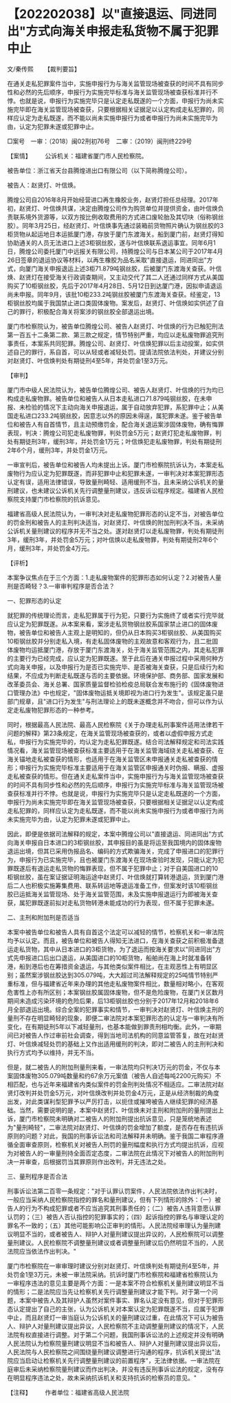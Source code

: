 # 【202202038】以"直接退运、同进同出"方式向海关申报走私货物不属于犯罪中止

文/秦传熙 　　【裁判要旨】

在通关走私犯罪案件当中，实施申报行为与海关监管现场被查获的时间不具有同步性和必然的先后顺序，申报行为实施完毕标准与海关监管现场被查获标准并行不悖。也就是说，申报行为实施完毕只是认定走私既遂的一个方面，申报行为尚未实施完毕即在海关监管现场被查获，只要根据相关证据足以认定构成走私犯罪的，同样应认定为走私既遂，而不能以尚未实施申报行为或者申报行为尚未实施完毕为由，认定为犯罪未遂或犯罪中止。

□案号　一审：（2018）闽02刑初76号　二审：（2019）闽刑终229号

【案情】 　　公诉机关：福建省厦门市人民检察院。

被告单位：浙江省天台县腾煌进出口有限公司（以下简称腾煌公司）。

被告人：赵贤灯、叶信焕。

腾煌公司自2016年8月开始经营进口再生橡胶业务，赵贤灯担任总经理。2017年初，赵贤灯、叶信焕共谋，决定由腾煌公司作为购货单位并提供资金，由叶信焕负责联系境外货源等，以双方按比例收取费用的方式进口废轮胎及其切块（俗称钢丝胶）。同年3月25日，经赵贤灯、叶信焕事先通过装箱前货物照片确认为钢丝胶的3柜货物从起运地日本运抵厦门港，存放于厦门东渡海关。船到厦门前，赵贤灯得知协助通关的人员无法进口上述3柜钢丝胶，遂与叶信焕联系退运事宜。同年6月1日，腾煌公司委托厦门中远报关有限公司，持腾煌公司与日本某公司于2017年4月26日签章的退运协议等材料，以再生橡胶为品名采取"直接退运，同进同出"方式，向厦门海关申报退运上述3柜71.879吨钢丝胶，后被厦门东渡海关查获。叶信焕、赵贤灯在接受海关行政调查期间，又主动交代了其二人还通过同样方式从美国购买了10柜钢丝胶，先后于2017年4月28日、5月12日到达厦门港，因拟申请退运尚未申报。同年9月，该批10柜233.2吨钢丝胶被厦门东渡海关查获。经鉴定，13柜钢丝胶均属于我国禁止进口类固体废物。案发后，赵贤灯、叶信焕如实供述了自己的罪行，积极配合海关将案涉的钢丝胶全部退运出境。

厦门市检察院认为，被告单位腾煌公司、被告人赵贤灯、叶信焕的行为已触犯刑法第一百五十二条第二款、第三款之规定，情节特别严重，均应以走私废物罪追究刑事责任，本案系共同犯罪。腾煌公司、赵贤灯、叶信焕犯罪以后主动投案，如实供述自己的罪行，系自首，可以从轻或者减轻处罚。提请法院依法判处，并建议分别对赵贤灯、叶信焕判处有期徒刑4至5年，并处罚金1至3万元。

【审判】

厦门市中级人民法院认为，被告单位腾煌公司、被告人赵贤灯、叶信焕的行为均已构成走私废物罪。被告单位和被告人从日本走私进口71.879吨钢丝胶，在未申报、未检验的情况下主动向海关申报退运，属于自动放弃犯罪，系犯罪中止；从美国走私进口233.2吨钢丝胶，因意志以外的原因未得逞，属犯罪未遂。鉴于被告单位和被告人有自首情节，且主动预缴罚金，配合海关退运案涉固体废物，确有悔罪表现，判决：腾煌公司犯走私废物罪，判处罚金5万元；赵贤灯犯走私废物罪，判处有期徒刑3年，缓刑3年，并处罚金1万元；叶信焕犯走私废物罪，判处有期徒刑2年6个月，缓刑3年，并处罚金1万元。

一审宣判后，被告单位和被告人均未提出上诉。厦门市检察院抗诉认为，本案走私废物行为应认定为犯罪既遂，而非犯罪中止和犯罪未遂，一审判决对本案犯罪形态认定有误，适用法律错误，导致量刑畸轻、适用缓刑不当，且未采纳公诉机关的量刑建议，也未建议公诉机关先行调整量刑建议，违反诉讼程序规定。福建省人民检察院支持厦门市检察院的抗诉意见。

福建省高级人民法院认为，一审判决对走私废物犯罪形态的认定不当，对被告单位的罚金刑和被告人的主刑判决适当，对赵贤灯、叶信焕的附加刑判决不当，未采纳公诉机关量刑建议的程序并无不当之处。遂对赵贤灯以走私废物罪，判处有期徒刑3年，缓刑3年，并处罚金5万元；对叶信焕以走私废物罪，判处有期徒刑2年6个月，缓刑3年，并处罚金4万元。

【评析】

本案争议焦点在于三个方面：1.走私废物案件的犯罪形态如何认定？2.对被告人量刑是否畸轻？3.一审审判程序是否合法？

一、犯罪形态的认定

就犯罪的传统理论而言，走私犯罪属于行为犯，只要行为实施终了或者实行完毕就应认定为犯罪既遂。从本案来看，案涉走私货物钢丝胶系国家禁止进口的固体废物，被告单位和被告人主观上是明知的，但仍从日本购买3柜钢丝胶、从美国购买10柜钢丝胶并分别走私入境，有走私固体废物的主观故意和客观行为，且二批固体废物均运抵厦门港，存放于厦门东渡海关，处于海关监管范围之内，其走私犯罪的主要行为已经完成，应认定为犯罪既遂。至于此后在通关申报过程中采用何种方式向海关申报，以及申报行为是否已实施完毕、是否被海关查获，只是后续行为和结果，不应成为判断走私既遂与否的主要依据。环境保护部、商务部、国家发展和改革委员会、海关总署、国家质量监督检验检疫总局联合发布施行的《固体废物进口管理办法》中也规定，"固体废物运抵关境即视为进口行为发生"。该规定虽只是部门规章，且"进口行为发生"与刑法理论上的既未遂概念并不吻合，但可以作为认定走私废物犯罪形态的一种参考。

同时，根据最高人民法院、最高人民检察院《关于办理走私刑事案件适用法律若干问题的解释》第23条规定，在海关监管现场被查获的，或者以虚假申报方式走私，申报行为实施完毕的，均认定为走私犯罪既遂。结合司法解释规定和司法实践情况看，海关监管现场被查获标准主要适用于在海关监管海域绕关走私被查获、在海关锚地走私被查获的情形，也适用于在海关监管区未申报通关走私被查获的情形；申报行为实施完毕标准主要适用于在海关监管区申报通关时伪报、瞒报、虚报走私被查获的情形。但在通关走私案件当中，实施申报行为与海关监管现场被查获的时间不具有同步性和必然的先后顺序，申报行为实施完毕标准与海关监管现场被查获标准并行不悖。也就是说，申报行为实施完毕只是认定走私既遂的一个方面，申报行为尚未实施完毕即在海关监管现场被查获，只要根据相关证据足以认定构成走私犯罪的，同样应认定为走私既遂，而不能以尚未实施申报行为或者申报行为尚未实施完毕为由，认定为犯罪未遂或犯罪中止。

因此，即便是依据司法解释的规定，本案中腾煌公司以"直接退运、同进同出"方式向海关申报自日本进口的3柜钢丝胶，其申报目的虽是将运至我国境内的固体废物退运出境，但其已采用伪报品名、编码的方式欺骗海关，完成了申报进口的犯罪行为，申报行为已实施完毕，且也被厦门东渡海关在现场查验时发现，只能认定为犯罪既遂后有退运走私货物的悔罪表现，但不属于犯罪中止；对于自美国进口的10柜钢丝胶，虽在案证据证明海运途中赵贤灯、叶信焕就打算转港退运，货到厦门港后二人也积极实施筹集费用、联系转运地等退运准备工作，但案发时该10柜钢丝胶已运抵海关监管现场、处于海关监管范围，未及实施申报退运行为即被海关查获，属犯罪既遂前拟对走私货物转港未能成功的行为表现，但不属于犯罪未遂。

二、主刑和附加刑是否适当

本案中被告单位和被告人具有自首这个法定可以减轻的情节，检察机关和一审法院均予以认定。而且，被告单位和被告人得知无法进口，在海关查获之前积极准备退运走私货物，其中从日本进口的3柜货物，为了退运而按海关要求以"同进同出"方式先申报进口后出口退运，从美国进口的10柜货物，船舶尚在海上时就准备转港，船到港后也在筹措资金退运，与其他类似案件相比，在主观恶性上有明显区别；虽然案涉钢丝胶达到305.079吨，大大超过司法解释规定的25吨情节特别严重标准，但与福建省近年来办理的其他走私废物案件相比，数量相对略小，在客观危害性上亦有所区别；本案钢丝胶属固体废物，但不是危险废物，在厦门关区数月期间未造成污染环境的危险后果，后13柜钢丝胶也分别于2017年12月和2018年6月全部退运出境。综合全案的犯罪事实和情节，一审判决对赵贤灯、叶信焕主刑的量刑不存在明显畸轻的现象，即便二审法院对本案犯罪形态的认定与一审判决有所变化，在有期徒刑5年以下减轻量刑，也基本能做到罪责刑相均衡。此外，一审期间已对被告人作过审前社会调查，得到当地司法机构的同意监管答复，故在对赵贤灯、叶信焕减轻处罚的基础上又作出适用缓刑的判决，即对二被告人的主刑判决和执行方式均予以维持，并无不当。

但是，就二被告人的附加刑量刑来看，一审法院均只判决1万元的罚金，不仅与本案固体废物305.079吨数量和约67余万元案值（被告人自述每吨2200元购买）不相匹配，也与近年来福建省内类似案件的罚金刑判处情况不相适应。二审法院对赵贤灯改判并处罚金5万元，对叶信焕改判并处罚金4万元，正是从经济制裁的角度出发，对此类谋利型犯罪予以严厉打击，以扼住或摧垮被告人继续犯罪的经济基础。当然，需要说明的是，本案中赵贤灯、叶信焕未对主刑和附加刑的量刑提出上诉，厦门市检察院未明确对二被告人的附加刑提出抗诉意见，只是笼统地表述为"量刑畸轻"，二审法院对赵贤灯、叶信焕的罚金增加了额度，是否存在有违抗诉原则的问题？对此，我国的刑事诉讼法和司法解释并未明确。鉴于我国二审程序遵循全面审查原则，检察机关对被告人刑罚的量刑幅度和执行方式均提出抗诉，应视为对被告人的一审量刑持全面否定态度，二审法院在此情况下对被告人的附加刑判决一并审查，后根据罚当其罪原则作出改判，并无违法之处。

三、量刑程序是否合法

刑事诉讼法第二百零一条规定："对于认罪认罚案件，人民法院依法作出判决时，一般应当采纳人民检察院指控的罪名和量刑建议，但有下列情形的除外：（一）被告人的行为不构成犯罪或者不应当追究其刑事责任的；（二）被告人违背意愿认罪认罚的；（三）被告人否认指控的犯罪事实的；（四）起诉指控的罪名与审理认定的罪名不一致的；（五）其他可能影响公正审判的情形。人民法院经审理认为量刑建议明显不当的，或者被告人、辩护人对量刑建议提出异议的，人民检察院可以调整量刑建议。人民检察院不调整量刑建议或者调整量刑建议后仍然明显不当的，人民法院应当依法作出判决。"

厦门市检察院在一审审理时建议分别对赵贤灯、叶信焕判处有期徒刑4至5年，并处罚金1至3万元，未被一审法院采纳。抗诉时厦门市检察院和福建省检察院认为一审程序违法的意见主要是两个方面：一是本案不符合检察机关量刑建议明显不当的情形；二是法院应当先让检察机关先行调整量刑建议才能下判。对于第一个问题，本案中被告人及其辩护人虽然对案件事实、罪名认定没有意见，但对于犯罪形态认定提出了自己的主张，认为公诉机关对本案认定为犯罪既遂不当，应属于犯罪中止，而且赵贤灯一审当庭认为公诉机关的量刑建议过重，在此情况下可认为被告人、辩护人对量刑建议提出异议，人民检察院不主动调整量刑建议的情况下，人民法院有权直接进行调整。对于第二个问题，我国刑事诉讼法的上述规定并没有明确人民法院认为检察院量刑建议明显不当和被告人、辩护人对量刑建议提出异议后，人民法院与人民检察院之间围绕量刑建议调整进行沟通的程序，抗诉机关提出"法院应当启动让检察机关先行调整量刑建议的前置程序"，无法律依据。一审法院在庭审后未采纳检察院量刑建议而作出判决，并没有违反刑事诉讼法的规定，没有存在明显程序违法之处，故未采纳抗诉机关和支持抗诉的检察员的意见。"

【注释】 　　作者单位：福建省高级人民法院